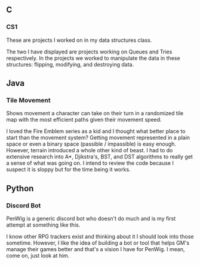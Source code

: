 ## C
### CS1
These are projects I worked on in my data structures class. 

The two I have displayed are projects working on Queues and Tries respectively.
In the projects we worked to manipulate the data in these structures: flipping, modifying, and destroying data.

## Java
### Tile Movement
Shows movement a character can take on their turn in a randomized tile map with the most efficient paths given their movement speed.

I loved the Fire Emblem series as a kid and I thought what better place to start than the movement system?
Getting movement represented in a plain space or even a binary space (passible / impassible) is easy enough.
However, terrain introduced a whole other kind of beast. 
I had to do extensive research into A*, Djikstra's, BST, and DST algorithms to really get a sense of what was going on.
I intend to review the code because I suspect it is sloppy but for the time being it works.

## Python
### Discord Bot
PenWig is a generic discord bot who doesn't do much and is my first attempt at something like this.

I know other RPG trackers exist and thinking about it I should look into those sometime.
However, I like the idea of building a bot or tool that helps GM's manage their games better and that's a vision I have for PenWig.
I mean, come on, just look at him.
